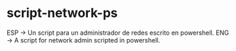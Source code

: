 # script-network-ps
ESP -> Un script para un administrador de redes escrito en powershell.
ENG -> A script for network admin scripted in powershell.
